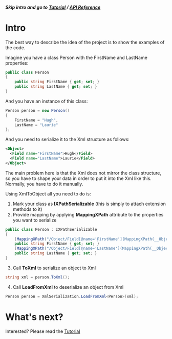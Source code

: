 ##### Skip intro and go to [Tutorial](Tutorial.md) / [API Reference](API-Reference.md)

# Intro

The best way to describe the idea of the project is to show the examples of the code.

Imagine you have a class Person with the FirstName and LastName properties:

```csharp
public class Person
{
	public string FirstName { get; set; }
	public string LastName { get; set; }
}
```

And you have an instance of this class:

```csharp
Person person = new Person()
{
	FirstName = "Hugh",
	LastName = "Laurie"
};
```

And you need to serialize it to the Xml structure as follows:

```xml
<Object>
  <Field name="FirstName">Hugh</Field>
  <Field name="LastName">Laurie</Field>
</Object>
```

The main problem here is that the Xml does not mirror the class structure, so you have to shape your data in order to put it into the Xml like this. Normally, you have to do it manually.

Using XmlToObject all you need to do is:
1. Mark your class as **IXPathSerializable** (this is simply to attach extension methods to it)
2. Provide mapping by applying **MappingXPath** attribute to the properties you want to serialize

```csharp
public class Person : IXPathSerializable
{
	[MappingXPath("/Object/Field[@name='FirstName'](MappingXPath(__Object_Field[@name='FirstName')")]
	public string FirstName { get; set; }
	[MappingXPath("/Object/Field[@name='LastName'](MappingXPath(__Object_Field[@name='LastName')")]
	public string LastName { get; set; }
}
```

3. Call **ToXml** to serialize an object to Xml

```csharp
string xml = person.ToXml();
```

4. Call **LoadFromXml** to deserialize an object from Xml

```csharp
Person person = XmlSerialization.LoadFromXml<Person>(xml);
```

# What's next?

Interested? Please read the [Tutorial](Tutorial.md)